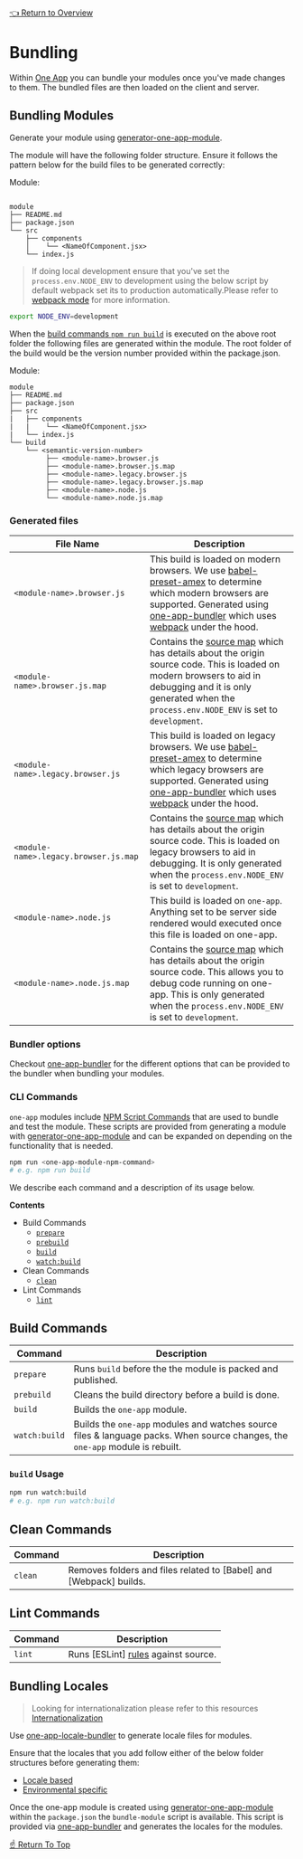 [👈 Return to Overview](../README.md)

# Bundling

Within [One App](https://github.com/americanexpress/one-app) you can bundle your modules once you've made changes to them. The bundled files are then loaded on the client and server.

## Bundling Modules

Generate your module using [generator-one-app-module](https://github.com/americanexpress/one-app-cli/tree/master/packages/generator-one-app-module).

The module will have the following folder structure. Ensure it follows the pattern below for the build files to be generated correctly:


Module:
```

module
├── README.md
├── package.json
└── src
    ├── components
    │    └── <NameOfComponent.jsx>
    └── index.js
```

> If doing local development ensure that you've set the `process.env.NODE_ENV` to development using the below script by default webpack set its to production automatically.Please refer to [webpack mode](https://webpack.js.org/?configuration/mode/) for more information.

 ``` sh
 export NODE_ENV=development

 ```

When the [build commands `npm run build`](#build-commands) is executed on the above root folder the following files are generated within the module. The root folder of the build would be the version number provided within the package.json.

Module:
```
module
├── README.md
├── package.json
├── src
|   ├── components
|   |    └── <NameOfComponent.jsx>
|   └── index.js
└── build
    └── <semantic-version-number>
         ├── <module-name>.browser.js
         ├── <module-name>.browser.js.map
         ├── <module-name>.legacy.browser.js
         ├── <module-name>.legacy.browser.js.map
         ├── <module-name>.node.js
         └── <module-name>.node.js.map
```

### Generated files

| File Name       | Description                                                                                    |
|---------------|------------------------------------------------------------------------------------------------|
| `<module-name>.browser.js `| This build is loaded on modern browsers. We use [babel-preset-amex](https://github.com/americanexpress/babel-preset-amex) to determine which modern browsers are supported. Generated using [one-app-bundler](https://github.com/americanexpress/one-app-cli/tree/master/packages/one-app-bundler) which uses [webpack](https://webpack.js.org/) under the hood. |
| `<module-name>.browser.js.map` | Contains the [source map](https://www.html5rocks.com/en/tutorials/developertools/sourcemaps/) which has details about the origin source code. This is loaded on modern browsers to aid in debugging and it is only generated when the `process.env.NODE_ENV` is set to `development`.|
| `<module-name>.legacy.browser.js` | This build is loaded on legacy browsers. We use [babel-preset-amex](https://github.com/americanexpress/babel-preset-amex) to determine which legacy browsers are supported. Generated using [one-app-bundler](https://github.com/americanexpress/one-app-cli/tree/master/packages/one-app-bundler) which uses [webpack](https://webpack.js.org/) under the hood.|
| `<module-name>.legacy.browser.js.map` | Contains the [source map](https://www.html5rocks.com/en/tutorials/developertools/sourcemaps/) which has details about the origin source code. This is loaded on legacy browsers to aid in debugging. It is only generated when the `process.env.NODE_ENV` is set to `development`.|
| `<module-name>.node.js` | This build is loaded on `one-app`. Anything set to be server side rendered would executed once this file is loaded on one-app. |
| `<module-name>.node.js.map` | Contains the [source map](https://www.html5rocks.com/en/tutorials/developertools/sourcemaps/)  which has details about the origin source code. This allows you to debug code running on one-app. This is only generated when the `process.env.NODE_ENV` is set to `development`. |

### Bundler options

Checkout [one-app-bundler](../../one-app-bundler/README.md) for the different options that can be provided to the bundler when bundling your modules.

### CLI Commands

`one-app` modules include [NPM Script Commands](https://docs.npmjs.com/misc/scripts) that are used to bundle and test the module. These scripts are provided from generating a module with [generator-one-app-module](https://github.com/americanexpress/one-app-cli/tree/master/packages/generator-one-app-module) and can be expanded on depending on the functionality that is needed.

```sh
npm run <one-app-module-npm-command> 
# e.g. npm run build
```

We describe each command and a description of its usage below. 

**Contents**

* Build Commands
  * [`prepare`](#build-commands)
  * [`prebuild`](#build-commands)
  * [`build`](#build-commands)
  * [`watch:build`](#build-commands)
* Clean Commands
  * [`clean`](#clean-commands)
* Lint Commands
  * [`lint`](#lint-commands)
  
## Build Commands

| Command       | Description                                                                                    |
|---------------|------------------------------------------------------------------------------------------------|
| `prepare` | Runs `build` before the the module is packed and published. |
| `prebuild` | Cleans the build directory before a build is done. |
| `build` | Builds the `one-app` module.|
| `watch:build` | Builds the `one-app` modules and watches source files & language packs. When source changes, the `one-app` module is rebuilt. |

### `build` Usage

```sh
npm run watch:build
# e.g. npm run watch:build

```

## Clean Commands

| Command       | Description                                                                                    |
|---------------|------------------------------------------------------------------------------------------------|
| `clean`  | Removes folders and files related to [Babel] and [Webpack] builds. |

## Lint Commands

| Command       | Description                                                                                    |
|---------------|------------------------------------------------------------------------------------------------|
| `lint` | Runs [ESLint] [rules](https://github.com/americanexpress/eslint-config-amex) against source. |

## Bundling Locales

 > Looking for internationalization please refer to this resources [Internationalization](../api/modules/Internationalization.md)

Use [one-app-locale-bundler](https://github.com/americanexpress/one-app-cli/tree/master/packages/one-app-locale-bundler#readme) to generate locale files for modules.

Ensure that the locales that you add follow either of the below folder structures before generating them:

* [Locale based](https://github.com/americanexpress/one-app/blob/master/docs/api/modules/Internationalization.md#locale-structure)
* [Environmental specific](https://github.com/americanexpress/one-app/blob/master/docs/api/modules/Internationalization.md#environment-specific-data)

Once the one-app module is created using [generator-one-app-module](https://github.com/americanexpress/one-app-cli/tree/master/packages/generator-one-app-module) within the `package.json` the `bundle-module` script is available.
This script is provided via [one-app-bundler](https://github.com/americanexpress/one-app-cli/tree/master/packages/one-app-bundler) and generates the locales for the modules.


[☝️ Return To Top](#bundling-modules)
